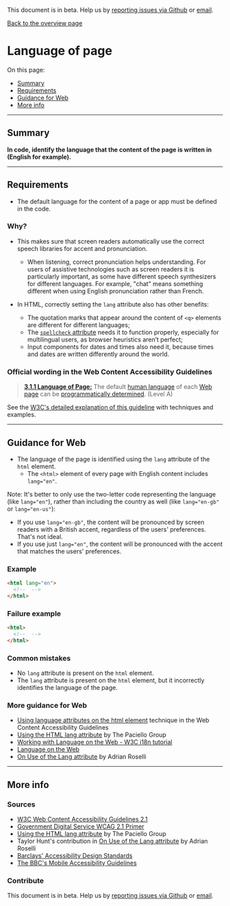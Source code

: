 This document is in beta. Help us by [reporting issues via Github](https://github.com/jfhector/accessibility-guidelines) or [email](mailto:jeanfrancois.hector@googlemail.com).

[Back to the overview page](./../index.html)

# Language of page

On this page:

- [Summary](#summary)
- [Requirements](#requirements)
- [Guidance for Web](#guidance-for-web)
- [More info](#more-info)

---

## Summary

**In code, identify the language that the content of the page is written in (English for example).**

---

## Requirements

- The default language for the content of a page or app must be defined in the code.

### Why?

- This makes sure that screen readers automatically use the correct speech libraries for accent and pronunciation.

  - When listening, correct pronunciation helps understanding. For users of assistive technologies such as screen readers it is particularly important, as some have different speech synthesizers for different languages. For example, "chat" means something different when using English pronunciation rather than French.

- In HTML, correctly setting the `lang` attribute also has other benefits:
  - The quotation marks that appear around the content of `<q>` elements are different for different languages;
  - The [`spellcheck` attribute](https://developer.mozilla.org/en-US/docs/Web/HTML/Global_attributes/spellcheck) needs it to function properly, especially for multilingual users, as browser heuristics aren’t perfect;
  - Input components for dates and times also need it, because times and dates are written differently around the world.

### Official wording in the Web Content Accessibility Guidelines

> [**3.1.1 Language of Page:**](https://www.w3.org/TR/UNDERSTANDING-WCAG20/meaning-doc-lang-id.html) The default [human language](https://www.w3.org/TR/UNDERSTANDING-WCAG20/meaning-doc-lang-id.html#human-langdef) of each [Web page](https://www.w3.org/TR/UNDERSTANDING-WCAG20/meaning-doc-lang-id.html#webpagedef) can be [programmatically determined](https://www.w3.org/TR/UNDERSTANDING-WCAG20/meaning-doc-lang-id.html#programmaticallydetermineddef). (Level A)

See the [W3C's detailed explanation of this guideline](https://www.w3.org/TR/UNDERSTANDING-WCAG20/meaning-doc-lang-id.html) with techniques and examples.

---

## Guidance for Web

- The language of the page is identified using the `lang` attribute of the `html` element.
  - The `<html>` element of every page with English content includes `lang="en"`.

Note: It's better to only use the two-letter code representing the language (like `lang="en"`), rather than including the country as well (like `lang="en-gb"` or `lang="en-us"`):

- If you use `lang="en-gb"`, the content will be pronounced by screen readers with a British accent, regardless of the users' preferences. That's not ideal.
- If you use just `lang="en"`, the content will be pronounced with the accent that matches the users' preferences.

### Example

```html
<html lang="en">
  <!--  -->
</html>
```

### Failure example

```html
<html>
  <!--  -->
</html>
```

### Common mistakes

- No `lang` attribute is present on the `html` element.
- The `lang` attribute is present on the `html` element, but it incorrectly identifies the language of the page.

### More guidance for Web

- [Using language attributes on the html element](https://www.w3.org/TR/2016/NOTE-WCAG20-TECHS-20161007/H57) technique in the Web Content Accessibility Guidelines
- [Using the HTML lang attribute](https://www.paciellogroup.com/blog/2016/06/using-the-html-lang-attribute/) by The Paciello Group
- [Working with Language on the Web - W3C i18n tutorial](https://www.w3.org/International/tutorials/language-decl/)
- [Language on the Web](https://www.w3.org/International/getting-started/language)
- [On Use of the Lang attribute](https://adrianroselli.com/2015/01/on-use-of-lang-attribute.html) by Adrian Roselli

---

## More info

### Sources

- [W3C Web Content Accessibility Guidelines 2.1](https://www.w3.org/TR/WCAG21/)
- [Government Digital Service WCAG 2.1 Primer](https://alphagov.github.io/wcag-primer/)
- [Using the HTML lang attribute](https://www.paciellogroup.com/blog/2016/06/using-the-html-lang-attribute/) by The Paciello Group
- Taylor Hunt's contribution in [On Use of the Lang attribute](https://adrianroselli.com/2015/01/on-use-of-lang-attribute.html) by Adrian Roselli
- [Barclays' Accessibility Design Standards](https://home.barclays/who-we-are/our-suppliers/our-requirements-of-external-suppliers/)
- [The BBC's Mobile Accessibility Guidelines](https://www.bbc.co.uk/guidelines/futuremedia/accessibility/mobile/summary)

### Contribute

This document is in beta. Help us by [reporting issues via Github](https://github.com/jfhector/accessibility-guidelines) or [email](mailto:jeanfrancois.hector@googlemail.com).
